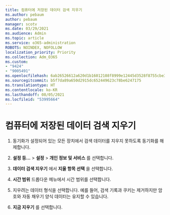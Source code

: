 ```yaml
---
title: 컴퓨터에 저장된 데이터 검색 지우기
ms.author: pebaum
author: pebaum
manager: scotv
ms.date: 03/29/2021
ms.audience: Admin
ms.topic: article
ms.service: o365-administration
ROBOTS: NOINDEX, NOFOLLOW
localization_priority: Priority
ms.collection: Adm_O365
ms.custom:
- "9424"
- "9005491"
ms.openlocfilehash: 6ab26526612a620d1b16012108f8999e12445d3528f8755cbe3b85a265fd0f0b
ms.sourcegitcommit: b5f7da89a650d2915dc652449623c78be6247175
ms.translationtype: HT
ms.contentlocale: ko-KR
ms.lasthandoff: 08/05/2021
ms.locfileid: "53995664"
---
```

# <a name="clear-the-browsing-data-stored-on-your-computer"></a>컴퓨터에 저장된 데이터 검색 지우기

1. 동기화가 설정되어 있는 모든 장치에서 검색 데이터를 지우지 못하도록 동기화를 해제합니다.

1. **설정 등...** > **설정** > **개인 정보 및 서비스** 를 선택합니다.

1. **데이터 검색 지우기** 에서 **지울 항목 선택** 을 선택합니다.

1. **시간 범위** 드롭다운 메뉴에서 시간 범위를 선택합니다.

1. 지우려는 데이터 형식을 선택합니다. 예를 들어, 검색 기록과 쿠키는 제거하지만 암호와 자동 채우기 양식 데이터는 유지할 수 있습니다.

1. **지금 지우기** 를 선택합니다.
